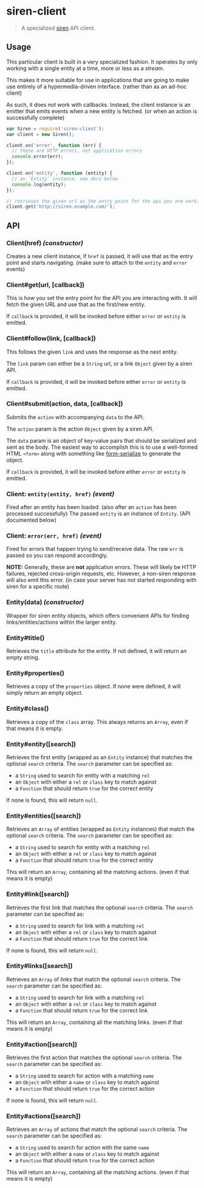 # siren-client

> A specialized [siren](https://github.com/kevinswiber/siren) API client.

## Usage

This particular client is built in a very specialized fashion. It operates
by only working with a single entity at a time, more or less as a _stream_.

This makes it more suitable for use in applications that are going to make use
entirely of a hypermedia-driven interface. (rather than as an ad-hoc client)

As such, it does *not* work with callbacks. Instead, the client instance is an
emitter that emits events when a new entity is fetched. (or when an action is
successfully complete)

```js
var Siren = require('siren-client');
var client = new Siren();

client.on('error', function (err) {
  // these are HTTP errors, not application errors
  console.error(err);
});

client.on('entity', function (entity) {
  // an `Entity` instance, see docs below
  console.log(entity);
});

// retrieves the given url as the entry point for the api you are working with.
client.get('http://siren.example.com/');
```

## API

### Client(href) *(constructor)*

Creates a new client instance, if `href` is passed, it will use that as the
entry point and starts navigating. (make sure to attach to the `entity` and
`error` events)

### Client#get(url, [callback])

This is how you set the entry point for the API you are interacting with. It
will fetch the given URL and use that as the first/new entity.

If `callback` is provided, it will be invoked before either `error` or `entity`
is emitted.

### Client#follow(link, [callback])

This follows the given `link` and uses the response as the next entity.

The `link` param can either be a `String` url, or a link `Object` given by a
siren API.

If `callback` is provided, it will be invoked before either `error` or `entity`
is emitted.

### Client#submit(action, data, [callback])

Submits the `action` with accompanying `data` to the API.

The `action` param is the action `Object` given by a siren API.

The `data` param is an object of key-value pairs that should be serialized and
sent as the body. The easiest way to accomplish this is to use a well-formed
HTML `<form>` along with something like [form-serialize](https://github.com/dominicbarnes/form-serialize)
to generate the object.

If `callback` is provided, it will be invoked before either `error` or `entity`
is emitted.

### Client: `entity(entity, href)` *(event)*

Fired after an entity has been loaded. (also after an `action` has been
processed successfully) The passed `entity` is an instance of `Entity`. (API
documented below)

### Client: `error(err, href)` *(event)*

Fired for errors that happen trying to send/receive data. The raw `err` is
passed so you can respond accordingly.

**NOTE:** Generally, these are **not** application errors. These will likely be
HTTP failures, rejected cross-origin requests, etc. However, a non-siren
response will also emit this error. (in case your server has not started
responding with siren for a specific route)


### Entity(data) *(constructor)*

Wrapper for siren entity objects, which offers convenient APIs for finding
links/entities/actions within the larger entity.

### Entity#title()

Retrieves the `title` attribute for the entity. If not defined, it will return
an empty string.

### Entity#properties()

Retrieves a copy of the `properties` object. If none were defined, it will
simply return an empty object.

### Entity#class()

Retrieves a copy of the `class` array. This always returns an `Array`, even
if that means it is empty.

### Entity#entity([search])

Retrieves the first entity (wrapped as an `Entity` instance) that matches the
optional `search` criteria. The `search` parameter can be specified as:

- a `String` used to search for entity with a matching `rel`
- an `Object` with either a `rel` or `class` key to match against
- a `Function` that should return `true` for the correct entity

If none is found, this will return `null`.

### Entity#entities([search])

Retrieves an `Array` of entities (wrapped as `Entity` instances) that match
the optional `search` criteria. The `search` parameter can be specified as:

- a `String` used to search for entity with a matching `rel`
- an `Object` with either a `rel` or `class` key to match against
- a `Function` that should return `true` for the correct entity

This will return an `Array`, containing all the matching actions. (even if that
means it is empty)

### Entity#link([search])

Retrieves the first link that matches the optional `search` criteria. The
`search` parameter can be specified as:

- a `String` used to search for link with a matching `rel`
- an `Object` with either a `rel` or `class` key to match against
- a `Function` that should return `true` for the correct link

If none is found, this will return `null`.

### Entity#links([search])

Retrieves an `Array` of links that match the optional `search` criteria. The
`search` parameter can be specified as:

- a `String` used to search for link with a matching `rel`
- an `Object` with either a `rel` or `class` key to match against
- a `Function` that should return `true` for the correct link

This will return an `Array`, containing all the matching links. (even if that
means it is empty)

### Entity#action([search])

Retrieves the first action that matches the optional `search` criteria. The
`search` parameter can be specified as:

- a `String` used to search for action with a matching `name`
- an `Object` with either a `name` or `class` key to match against
- a `Function` that should return `true` for the correct action

If none is found, this will return `null`.

### Entity#actions([search])

Retrieves an `Array` of actions that match the optional `search` criteria. The
`search` parameter can be specified as:

 - a `String` used to search for action with the same `name`
 - an `Object` with either a `name` or `class` key to match against
 - a `Function` that should return `true` for the correct action

This will return an `Array`, containing all the matching actions. (even if that
means it is empty)
